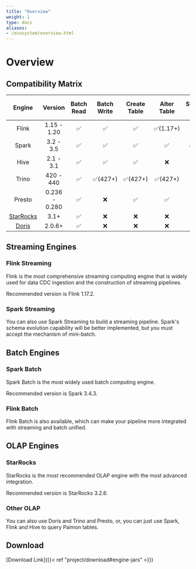 ```yaml
---
title: "Overview"
weight: 1
type: docs
aliases:
- /ecosystem/overview.html
---
```

<!--
Licensed to the Apache Software Foundation (ASF) under one
or more contributor license agreements.  See the NOTICE file
distributed with this work for additional information
regarding copyright ownership.  The ASF licenses this file
to you under the Apache License, Version 2.0 (the
"License"); you may not use this file except in compliance
with the License.  You may obtain a copy of the License at

  http://www.apache.org/licenses/LICENSE-2.0

Unless required by applicable law or agreed to in writing,
software distributed under the License is distributed on an
"AS IS" BASIS, WITHOUT WARRANTIES OR CONDITIONS OF ANY
KIND, either express or implied.  See the License for the
specific language governing permissions and limitations
under the License.
-->

# Overview

## Compatibility Matrix

|                                     Engine                                      |    Version    |  Batch Read | Batch Write |  Create Table |  Alter Table  | Streaming Write  |  Streaming Read  | Batch Overwrite | DELETE & UPDATE | MERGE INTO | Time Travel |
|:-------------------------------------------------------------------------------:|:-------------:|:-----------:|:-----------:|:-------------:|:-------------:|:----------------:|:----------------:|:---------------:|:---------------:|:----------:|:-----------:|
|                                      Flink                                      |  1.15 - 1.20  |     ✅      |      ✅      |      ✅       |  ✅(1.17+)   |        ✅        |       ✅        |        ✅        |    ✅(1.17+)     |     ❌      |      ✅      |
|                                      Spark                                      |   3.2 - 3.5   |     ✅      |      ✅      |      ✅       |      ✅      |      ✅(3.3+)    |    ✅(3.3+)     |        ✅        |        ✅        |     ✅      |   ✅(3.3+)   |
|                                      Hive                                       |   2.1 - 3.1   |     ✅      |      ✅      |      ✅       |      ❌      |        ❌        |       ❌        |        ❌        |        ❌        |     ❌      |      ✅      |
|                                      Trino                                      |   420 - 440   |     ✅      |   ✅(427+)   |   ✅(427+)    |   ✅(427+)   |        ❌        |       ❌        |        ❌        |        ❌        |     ❌      |      ✅      |
|                                     Presto                                      | 0.236 - 0.280 |     ✅      |      ❌      |      ✅       |      ✅      |        ❌        |       ❌        |        ❌        |        ❌        |     ❌      |      ❌      |
| [StarRocks](https://docs.starrocks.io/docs/data_source/catalog/paimon_catalog/) |     3.1+      |     ✅      |      ❌      |      ❌       |      ❌      |        ❌        |       ❌        |        ❌        |        ❌        |     ❌      |      ✅      |
| [Doris](https://doris.apache.org/docs/lakehouse/datalake-analytics/paimon)      |    2.0.6+     |     ✅      |      ❌      |      ❌       |      ❌      |        ❌        |       ❌        |        ❌        |        ❌        |     ❌      |      ✅      |

## Streaming Engines

### Flink Streaming

Flink is the most comprehensive streaming computing engine that is widely used for data CDC ingestion and the
construction of streaming pipelines.

Recommended version is Flink 1.17.2.

### Spark Streaming

You can also use Spark Streaming to build a streaming pipeline. Spark's schema evolution capability will be better
implemented, but you must accept the mechanism of mini-batch.

## Batch Engines

### Spark Batch

Spark Batch is the most widely used batch computing engine.

Recommended version is Spark 3.4.3.

### Flink Batch

Flink Batch is also available, which can make your pipeline more integrated with streaming and batch unified.

## OLAP Engines

### StarRocks

StarRocks is the most recommended OLAP engine with the most advanced integration.

Recommended version is StarRocks 3.2.6.

### Other OLAP

You can also use Doris and Trino and Presto, or, you can just use Spark, Flink and Hive to query Paimon tables.

## Download

[Download Link]({{< ref "project/download#engine-jars" >}})
